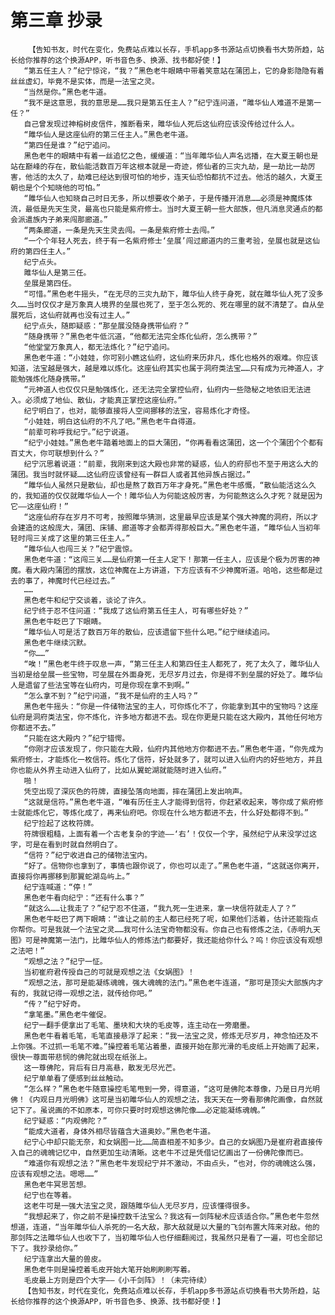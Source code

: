 # 第三章 抄录
        【告知书友，时代在变化，免费站点难以长存，手机app多书源站点切换看书大势所趋，站长给你推荐的这个换源APP，听书音色多、换源、找书都好使！】
       “第五任主人？”纪宁惊诧，“我？”黑色老牛眼睛中带着笑意站在蒲团上，它的身影隐隐有着丝丝虚幻，毕竟不是实体，而是一法宝之灵。
       “当然是你。”黑色老牛道。
       “我不是这意思，我的意思是……我只是第五任主人？”纪宁连问道，“雎华仙人难道不是第一任？”
       自己曾发现过神榕树皮信件，推断看来，雎华仙人死后这仙府应该没传给过什么人。
       “雎华仙人是这座仙府的第三任主人。”黑色老牛道。
       “第四任是谁？”纪宁追问。
       黑色老牛的眼睛中有着一丝追忆之色，缓缓道：“当年雎华仙人声名远播，在大夏王朝也是站在巅峰的存在，散仙能活数百万年这根本就是一奇迹，修仙者的三灾九劫，是一劫比一劫厉害，他活的太久了，劫难已经达到很可怕的地步，连天仙恐怕都抗不过去。他活的越久，大夏王朝也是个个知晓他的可怕。”
       “雎华仙人也知晓自己时日无多，所以想要收个弟子，于是传播开消息……必须是神魔炼体流，最低是先天生灵，最高也只能是紫府修士。当时大夏王朝一些大部族，但凡消息灵通点的都会派遣族内子弟来闯那廊道。”
       “两条廊道，一条是先天生灵去闯。一条是紫府修士去闯。”
       “一个个年轻人死去，终于有一名紫府修士‘垒展’闯过廊道内的三重考验，垒展也就是这仙府的第四任主人。”
       纪宁点头。
       雎华仙人是第三任。
       垒展是第四任。
       “可惜。”黑色老牛摇头，“在无尽的三灾九劫下，雎华仙人终于身死，就在雎华仙人死了没多久……当时仅仅才是万象真人境界的垒展也死了，至于怎么死的、死在哪里的就不清楚了。自从垒展死后，这仙府就再也没有过主人。”
       纪宁点头，随即疑惑：“那垒展没随身携带仙府？”
       “随身携带？”黑色老牛低沉道，“他都无法完全炼化仙府，怎么携带？”
       “他堂堂万象真人，都无法炼化？”纪宁追问。
       黑色老牛道：“小娃娃，你可别小瞧这仙府，这仙府来历非凡，炼化也格外的艰难。你应该知道，法宝越是强大，越是难以炼化。这座仙府其实也属于洞府类法宝……只有成为元神道人，才能勉强炼化随身携带。”
       “元神道人也仅仅只是勉强炼化，还无法完全掌控仙府，仙府内一些隐秘之地依旧无法进入。必须成了地仙、散仙，才能真正掌控这座仙府。”
       纪宁明白了，也对，能够直接将人空间挪移的法宝，容易炼化才奇怪。
       “小娃娃，明白这仙府的不凡了吧。”黑色老牛自得道。
       “前辈可称呼我纪宁。”纪宁说道。
       “纪宁小娃娃。”黑色老牛踏着地面上的巨大蒲团，“你再看看这蒲团，这一个个蒲团个个都有百丈大，你可联想到什么？”
       纪宁沉思着说道：“前辈，我刚来到这大殿也非常的疑惑，仙人的府邸也不至于用这么大的蒲团。我当时就怀疑……这仙府应该曾经有一群巨人或者其他异族占据过。”
       “雎华仙人虽然只是散仙，却也是熬了数百万年才身死。”黑色老牛感慨，“散仙能活这么久的，我知道的仅仅就雎华仙人一个！雎华仙人为何能这般厉害，为何能熬这么久才死？就是因为它——这座仙府！”
       “这座仙府存在岁月不可考，按照雎华猜测，这里最早应该是某个强大神魔的洞府，所以才会建造的这般庞大，蒲团、床铺、廊道等才会都弄得那般巨大。”黑色老牛道，“雎华仙人当初年轻时闯三关成了这里的第三任主人。”
       “雎华仙人也闯三关？”纪宁震惊。
       黑色老牛道：“这闯三关……是仙府第一任主人定下！那第一任主人，应该是个极为厉害的神魔。看大殿内蒲团的摆放，这位神魔在上方讲道，下方应该有不少神魔听道。哈哈，这些都是过去的事了，神魔时代已经过去。”
       ……
       黑色老牛和纪宁交谈着，谈论了许久。
       纪宁终于忍不住问道：“我成了这仙府第五任主人，可有哪些好处？”
       黑色老牛眨巴了下眼睛。
       “雎华仙人可是活了数百万年的散仙，应该遗留下些什么吧。”纪宁继续追问。
       黑色老牛继续沉默。
       “你……”
       “唉！”黑色老牛终于叹息一声，“第三任主人和第四任主人都死了，死了太久了，雎华仙人当初是给垒展一些宝物，可垒展在外面身死，无尽岁月过去，你是得不到垒展的好处了。雎华仙人是遗留了些法宝等在仙府内，可是你现在拿不到啊。”
       “怎么拿不到？”纪宁问道，“我不是仙府的主人吗？”
       黑色老牛摇头：“你是一件储物法宝的主人，可你炼化不了，你能拿到其中的宝物吗？这座仙府是洞府类法宝，你不炼化，许多地方都进不去。现在你更是只能在这大殿内，其他任何地方你都进不去。”
       “只能在这大殿内？”纪宁错愕。
       “你刚才应该发现了，你只能在大殿，仙府内其他地方你都进不去。”黑色老牛道，“你先成为紫府修士，才能炼化一枚信符。炼化了信符，好处就多了，就可以进入仙府内的好些地方，并且你也能从外界主动进入仙府了，比如从翼蛇湖就能随时进入仙府。”
       啪！
       凭空出现了深灰色的符牌，直接坠落向地面，摔在蒲团上发出响声。
       “这就是信符。”黑色老牛道，“唯有历任主人才能得到信符，你赶紧收起来，等你成了紫府修士就能炼化它，等炼化成了，再来仙府吧。你现在什么地方都进不去，什么好处都得不到。”
       纪宁捡起了这枚符牌。
       符牌很粗糙，上面有着一个古老复杂的字迹——‘右’！仅仅一个字，虽然纪宁从来没学过这字，可是在看到时就自然明白了。
       “信符？”纪宁收进自己的储物法宝内。
       “好了。信物你也拿到了，事情也跟你说了，你也可以走了。”黑色老牛道，“这就送你离开，直接将你再挪移到那翼蛇湖岛屿上。”
       纪宁连喊道：“停！”
       黑色老牛看向纪宁：“还有什么事？”
       “就这么……让我走了？”纪宁忍不住道，“我九死一生进来，拿一块信符就走人了？”
       黑色老牛眨巴了两下眼睛：“谁让之前的主人都已经死了呢，如果他们活着，估计还能指点你帮你。可是我就一个法宝之灵……我可什么法宝奇物都没有。你自己也有修炼之法，《赤明九天图》可是神魔第一法门，比雎华仙人的修炼法门都要好，我还能给你什么？呜！你应该没有观想之法吧！”
       “观想之法？”纪宁一怔。
       当初崔府君传授自己的可就是观想之法《女娲图》！
       “观想之法，那可是能凝练魂魄，强大魂魄的法门。”黑色老牛连道，“那可是顶尖大部族内才有的，我就记得一观想之法，就传给你吧。”
       “传？”纪宁好奇。
       “拿笔墨。”黑色老牛催促。
       纪宁一翻手便拿出了毛笔、墨块和大块的毛皮等，连主动在一旁磨墨。
       黑色老牛看着毛笔，毛笔直接悬浮了起来：“我一法宝之灵，修炼无尽岁月，神念怕还及不上你强。不过抓一毛笔不难。”操控着毛笔沾着墨，直接开始在那光滑的毛皮纸上开始画了起来，很快一尊面带悲悯的佛陀就出现在纸张上。
       这一尊佛陀，背后有日月高悬，散发无尽光芒。
       纪宁单单看了便感到丝丝触动。
       “怎么样？”黑色老牛随意操控毛笔甩到一旁，得意道，“这可是佛陀本尊像，乃是日月光明佛！《内观日月光明佛》这可是当初雎华仙人的观想之法，我天天在一旁看那佛陀画像，自然就记下了。虽说画的不如原本，可你只要时时观想这佛陀像……必定能凝练魂魄。”
       纪宁疑惑：“内观佛陀？”
       “能成大道者，身体外相尽皆蕴含大道奥妙。”黑色老牛道。
       纪宁心中却只能无奈，和女娲图一比……简直相差不知多少。自己的女娲图乃是崔府君直接传入自己的魂魄记忆中，自然更加生动清晰。这老牛不过是凭借记忆画出了一份佛陀像而已。
       “难道你有观想之法？”黑色老牛发现纪宁并不激动，不由点头，“也对，你的魂魄这么强，应该有观想之法。嗯嗯……”
       黑色老牛冥思苦想。
       纪宁也在等着。
       这老牛可是一强大法宝之灵，跟随雎华仙人无尽岁月，应该懂得很多。
       “我想起来了，你之前不是操控数千法宝么？我这有一剑阵秘术应该适合你。”黑色老牛忽然想道，连道，“当年雎华仙人杀死的一名大敌，那大敌就是以大量的飞剑布置大阵来对敌。他的那剑阵之法雎华仙人也收下了，当初雎华仙人也仔细翻阅过，我虽然只是看了一遍，可也全部记下了。我抄录给你。”
       纪宁连拿出大量的兽皮。
       黑色老牛则是操控着毛皮开始大笔开始刷刷刷写着。
       毛皮最上方则是四个大字——《小千剑阵》！（未完待续）
       【告知书友，时代在变化，免费站点难以长存，手机app多书源站点切换看书大势所趋，站长给你推荐的这个换源APP，听书音色多、换源、找书都好使！】